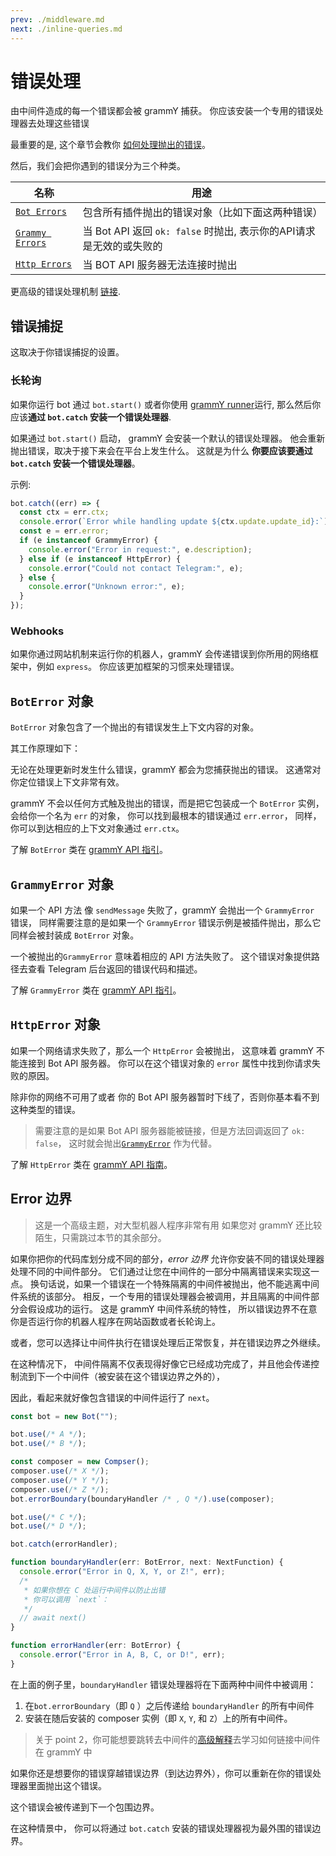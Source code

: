 ```yaml
---
prev: ./middleware.md
next: ./inline-queries.md
---
```


# 错误处理

由中间件造成的每一个错误都会被 grammY 捕获。
你应该安装一个专用的错误处理器去处理这些错误

最重要的是, 这个章节会教你 [如何处理抛出的错误](#错误捕捉)。

然后，我们会把你遇到的错误分为三个种类。

| 名称                                 | 用途                                              |
| ---------------------------------- | ----------------------------------------------- |
| [`Bot Errors`](#boterror-对象)       | 包含所有插件抛出的错误对象（比如下面这两种错误）                       |
| [`Grammy Errors`](#grammyerror-对象) | 当 Bot API 返回 `ok: false` 时抛出, 表示你的API请求是无效的或失败的 |
| [`Http Errors`](#httperror-对象)     | 当 BOT API 服务器无法连接时抛出                            |

更高级的错误处理机制 [链接](#error-边界).

## 错误捕捉

这取决于你错误捕捉的设置。

### 长轮询

如果你运行 bot 通过 `bot.start()` 或者你使用 [grammY runner](/zh/plugins/runner.md)运行, 那么然后你应该**通过 `bot.catch` 安装一个错误处理器**.

如果通过 `bot.start()` 启动， grammY 会安装一个默认的错误处理器。
他会重新抛出错误，取决于接下来会在平台上发生什么。
这就是为什么 **你要应该要通过 `bot.catch` 安装一个错误处理器**。

示例:

```ts
bot.catch((err) => {
  const ctx = err.ctx;
  console.error(`Error while handling update ${ctx.update.update_id}:`);
  const e = err.error;
  if (e instanceof GrammyError) {
    console.error("Error in request:", e.description);
  } else if (e instanceof HttpError) {
    console.error("Could not contact Telegram:", e);
  } else {
    console.error("Unknown error:", e);
  }
});
```

### Webhooks

如果你通过网站机制来运行你的机器人，grammY 会传递错误到你所用的网络框架中，例如 `express`。
你应该更加框架的习惯来处理错误。

## `BotError` 对象

`BotError` 对象包含了一个抛出的有错误发生上下文内容的对象。

其工作原理如下：

无论在处理更新时发生什么错误，grammY 都会为您捕获抛出的错误。
这通常对你定位错误上下文非常有效。

grammY 不会以任何方式触及抛出的错误，而是把它包装成一个 `BotError` 实例，
会给你一个名为 `err` 的对象， 你可以找到最根本的错误通过 `err.error`，
同样，你可以到达相应的上下文对象通过 `err.ctx`。

了解 `BotError` 类在 [grammY API 指引](https://doc.deno.land/https/deno.land/x/grammy/mod.ts#BotError)。

## `GrammyError` 对象

如果一个 API 方法 像 `sendMessage` 失败了，grammY 会抛出一个 `GrammyError` 错误，
同样需要注意的是如果一个 `GrammyError` 错误示例是被插件抛出，那么它同样会被封装成 `BotError` 对象。

一个被抛出的`GrammyError` 意味着相应的 API 方法失败了。
这个错误对象提供路径去查看 Telegram 后台返回的错误代码和描述。

了解 `GrammyError` 类在 [grammY API 指引](https://doc.deno.land/https/deno.land/x/grammy/mod.ts#GrammyError)。

## `HttpError` 对象

如果一个网络请求失败了，那么一个 `HttpError` 会被抛出，
这意味着 grammY 不能连接到 Bot API 服务器。
你可以在这个错误对象的 `error` 属性中找到你请求失败的原因。

除非你的网络不可用了或者 你的 Bot API 服务器暂时下线了，否则你基本看不到这种类型的错误。

> 需要注意的是如果 Bot API 服务器能被链接，但是方法回调返回了 `ok: false`， 这时就会抛出[`GrammyError`](/zh/guide/errors.md#GrammyError对象) 作为代替。

了解 `HttpError` 类在 [grammY API 指南](https://doc.deno.land/https/deno.land/x/grammy/mod.ts#HttpError)。

## Error 边界

> 这是一个高级主题，对大型机器人程序非常有用
> 如果您对 grammY 还比较陌生，只需跳过本节的其余部分。

如果你把你的代码库划分成不同的部分，_error 边界_ 允许你安装不同的错误处理器处理不同的中间件部分。
它们通过让您在中间件的一部分中隔离错误来实现这一点。
换句话说，如果一个错误在一个特殊隔离的中间件被抛出，他不能逃离中间件系统的该部分。
相反，一个专用的错误处理器会被调用，并且隔离的中间件部分会假设成功的运行。
这是 grammY 中间件系统的特性， 所以错误边界不在意你是否运行你的机器人程序在网站函数或者长轮询上。

或者，您可以选择让中间件执行在错误处理后正常恢复，并在错误边界之外继续。

在这种情况下， 中间件隔离不仅表现得好像它已经成功完成了，并且他会传递控制流到下一个中间件（被安装在这个错误边界之外的），

因此，看起来就好像包含错误的中间件运行了 `next`。

```ts
const bot = new Bot("");

bot.use(/* A */);
bot.use(/* B */);

const composer = new Compser();
composer.use(/* X */);
composer.use(/* Y */);
composer.use(/* Z */);
bot.errorBoundary(boundaryHandler /* , Q */).use(composer);

bot.use(/* C */);
bot.use(/* D */);

bot.catch(errorHandler);

function boundaryHandler(err: BotError, next: NextFunction) {
  console.error("Error in Q, X, Y, or Z!", err);
  /*
   * 如果你想在 C 处运行中间件以防止出错
   * 你可以调用 `next`：
   */
  // await next()
}

function errorHandler(err: BotError) {
  console.error("Error in A, B, C, or D!", err);
}
```

在上面的例子里，`boundaryHandler` 错误处理器将在下面两种中间件中被调用：

1. 在`bot.errorBoundary`（即 `Q` ）之后传递给 `boundaryHandler` 的所有中间件
2. 安装在随后安装的 composer 实例（即 `X`, `Y`, 和 `Z`）上的所有中间件。

> 关于 point 2，你可能想要跳转去中间件的[高级解释](/zh/advanced/middleware.md)去学习如何链接中间件在 grammY 中

如果你还是想要你的错误穿越错误边界（到达边界外），你可以重新在你的错误处理器里面抛出这个错误。

这个错误会被传递到下一个包围边界。

在这种情景中， 你可以将通过 `bot.catch` 安装的错误处理器视为最外围的错误边界。
